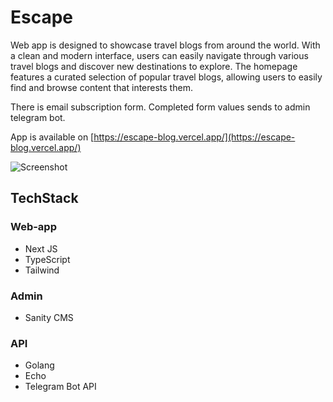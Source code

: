 # Escape

Web app is designed to showcase travel blogs from around the world. With a clean and modern interface, users can easily navigate through various travel blogs and discover new destinations to explore. The homepage features a curated selection of popular travel blogs, allowing users to easily find and browse content that interests them.

There is email subscription form. Completed form values sends to admin telegram bot.

App is available on [https://escape-blog.vercel.app/](https://escape-blog.vercel.app/)

![Screenshot](Screenshot.png)

## TechStack

### Web-app

- Next JS
- TypeScript
- Tailwind
  
### Admin

- Sanity CMS

### API

- Golang
- Echo
- Telegram Bot API
